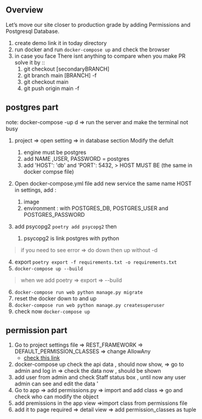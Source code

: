 ## Overview
Let’s move our site closer to production grade by adding Permissions and Postgresql Database.
1. create demo link it in today directory 
2. run docker   and run `docker-compose up` and check the browser 
3. in case you face There isnt anything to compare when you make PR solve it by :: 
   1. git checkout [secondaryBRANCH]   
   2. git branch main [BRANCH] -f   
   3. git checkout main   
   4. git push origin main -f
## postgres part

note: docker-compose -up d => run the server and make the terminal not busy 
1. project => open setting => in database section Modify the defult
   1. engine must be postgres 
   2. add NAME ,USER, PASSWORD = postgres
   3. add 'HOST': 'db' and 'PORT': 5432,  > HOST MUST BE (the same in docker compse file)
2. Open docker-compose.yml file add new service the same name HOST in settings, add :
   1. image
   2. environment : with POSTGRES_DB, POSTGRES_USER and POSTGRES_PASSWORD

3. add psycopg2 `poetry add psycopg2` then
   1. psycopg2 is link postgres with python

>if you need to see error => do down then up without -d

4. export `poetry export -f requirements.txt -o requirements.txt` 
5. `docker-compose up --build`
> when we add poetry => export => --build 
6. `docker-compose run web python manage.py migrate`
6. reset the docker down to and up
7. `docker-compose run web python manage.py createsuperuser`
8. check now `docker-compose up`
## permission part
1. Go to project settings file => REST_FRAMEWORK => DEFAULT_PERMISSION_CLASSES => change AllowAny 
   * [check this link ](https://www.django-rest-framework.org/api-guide/permissions/)
2. docker-compose up check the api data , should now show, => go to admin and log in => check the data now , should be shown 
3. add user from admin and check Staff status box , until now any user admin can see and edit the data '
4. Go to app => add permissions.py => import and add class => go and check who can modify the object
5. add premissions in the app view =>import class from  permissions file
6. add it to page required => detail view =>  add permission_classes as tuple
